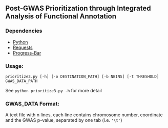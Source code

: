 ## Post-GWAS Prioritization through Integrated Analysis of Functional Annotation

### Dependencies
- [Python](https://www.python.org/)
- [Requests](http://docs.python-requests.org/en/latest/)
- [Progress-Bar](https://pypi.python.org/pypi/progressbar2)

### Usage:

```
prioritize3.py [-h] [-o DESTINATION_PATH] [-b NBINS] [-t THRESHOLD] GWAS_DATA_PATH
```

See `python prioritize3.py -h` for more detail

### GWAS_DATA Format:
A text file with n lines, each line contains chromosome number, coordinate and the GWAS p-value, separated by one tab (i.e. `'\t'`)

